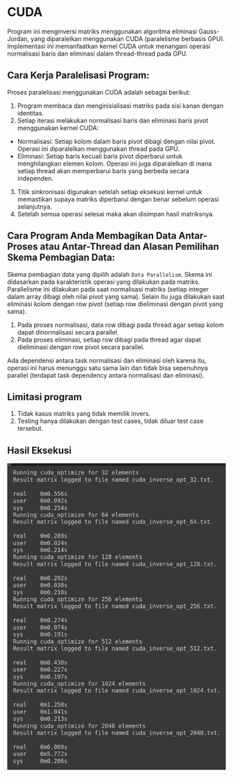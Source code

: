 # CUDA

Program ini menginversi matriks menggunakan algoritma eliminasi Gauss-Jordan, yang diparalelkan menggunakan CUDA (paralelisme berbasis GPU). Implementasi ini memanfaatkan kernel CUDA untuk menangani operasi normalisasi baris dan eliminasi dalam thread-thread pada GPU.

## Cara Kerja Paralelisasi Program:
Proses paralelisasi menggunakan CUDA adalah sebagai berikut:

1. Program membaca dan menginisialisasi matriks pada sisi kanan dengan identitas.
2. Setiap iterasi melakukan normalisasi baris dan eliminasi baris pivot menggunakan kernel CUDA:
- Normalisasi: Setiap kolom dalam baris pivot dibagi dengan nilai pivot. Operasi ini diparalelkan menggunakan thread pada GPU.
- Eliminasi: Setiap baris kecuali baris pivot diperbarui untuk menghilangkan elemen kolom. Operasi ini juga diparalelkan di mana setiap thread akan memperbarui baris yang berbeda secara independen.
3. Titik sinkronisasi digunakan setelah setiap eksekusi kernel untuk memastikan supaya matriks diperbarui dengan benar sebelum operasi selanjutnya.
5. Setelah semua operasi selesai maka akan disimpan hasil matriksnya.

## Cara Program Anda Membagikan Data Antar-Proses atau Antar-Thread dan Alasan Pemilihan Skema Pembagian Data:

Skema pembagian data yang dipilih adalah `Data Parallelism`. Skema ini didasarkan pada karakteristik operasi yang dilakukan pada matriks. Parallelisme ini dilakukan pada saat normalisasi matriks (setiap integer dalam array dibagi oleh nilai pivot yang sama). Selain itu juga dilakukan saat eliminasi kolom dengan row pivot (setiap row dieliminasi dengan pivot yang sama).

1. Pada proses normalisasi, data row dibagi pada thread agar setiap kolom dapat dinormalisasi secara parallel.
2. Pada proses eliminasi, setiap row dibagi pada thread agar dapat dieliminasi dengan row pivot secara parallel.

Ada dependensi antara task normalisasi dan eliminasi oleh karena itu, operasi ini harus menunggu satu sama lain dan tidak bisa sepenuhnya parallel (terdapat task dependency antara normalisasi dan eliminasi).


## Limitasi program
1. Tidak kasus matriks yang tidak memilik invers.
2. Testing hanya dilakukan dengan test cases, tidak diluar test case tersebut.

## Hasil Eksekusi
![alt text](image.png)

